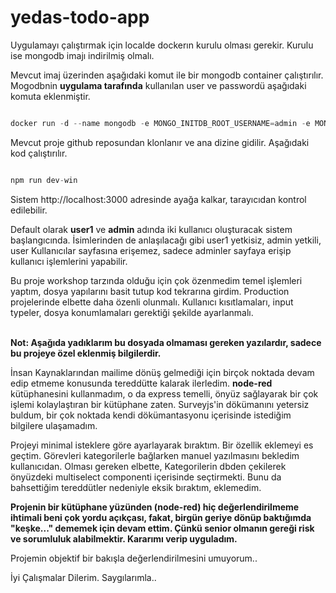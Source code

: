 # yedas-todo-app
Uygulamayı çalıştırmak için localde dockerın kurulu olması gerekir. Kurulu ise mongodb imajı indirilmiş olmalı.

Mevcut imaj üzerinden aşağıdaki komut ile bir mongodb container çalıştırılır. Mogodbnin **uygulama tarafında** kullanılan user ve passwordü aşağıdaki komuta eklenmiştir.

```javascript

docker run -d --name mongodb -e MONGO_INITDB_ROOT_USERNAME=admin -e MONGO_INITDB_ROOT_PASSWORD=1234 -p 27017:27017 mongo

```

Mevcut proje github reposundan klonlanır ve ana dizine gidilir. Aşağıdaki kod çalıştırılır.


```javascript

npm run dev-win

```


Sistem http://localhost:3000 adresinde ayağa kalkar, tarayıcıdan kontrol edilebilir.

Default olarak **user1** ve **admin** adında iki kullanıcı oluşturacak sistem başlangıcında. İsimlerinden de anlaşılacağı gibi user1 yetkisiz, admin yetkili, user Kullanıcılar sayfasına erişemez, sadece adminler sayfaya erişip kullanıcı işlemlerini yapabilir.


Bu proje workshop tarzında olduğu için çok özenmedim temel işlemleri yaptım, dosya yapılarını basit tutup kod tekrarına girdim.
Production projelerinde elbette daha özenli olunmalı.
Kullanıcı kısıtlamaları, input typeler, dosya konumlamaları gerektiği şekilde ayarlanmalı.
<br>
<br>

**Not: Aşağıda yadıklarım bu dosyada olmaması gereken yazılardır, sadece bu projeye özel eklenmiş bilgilerdir.**

İnsan Kaynaklarından mailime dönüş gelmediği için birçok noktada devam edip etmeme konusunda tereddütte kalarak ilerledim. **node-red** kütüphanesini kullanmadım, o da express temelli, önyüz sağlayarak bir çok işlemi kolaylaştıran bir kütüphane zaten. Surveyjs'in dökümanını yetersiz buldum, bir çok noktada kendi dökümantasyonu içerisinde istediğim bilgilere ulaşamadım.

Projeyi minimal isteklere göre ayarlayarak bıraktım. Bir özellik eklemeyi es geçtim. Görevleri kategorilerle bağlarken manuel yazılmasını bekledim kullanıcıdan. Olması gereken elbette, Kategorilerin dbden çekilerek önyüzdeki multiselect componenti içerisinde seçtirmekti. Bunu da bahsettiğim tereddütler nedeniyle eksik bıraktım, eklemedim.

**Projenin bir kütüphane yüzünden (node-red) hiç değerlendirilmeme ihtimali beni çok yordu açıkçası, fakat, birgün geriye dönüp baktığımda "keşke..." dememek için devam ettim. Çünkü senior olmanın gereği risk ve sorumluluk alabilmektir. Kararımı verip uyguladım.**

Projemin objektif bir bakışla değerlendirilmesini umuyorum.. 

İyi Çalışmalar Dilerim. Saygılarımla..
